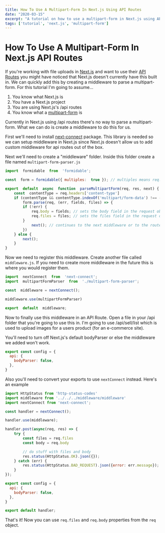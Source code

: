 ```yaml
---
title: How To Use A Multipart-Form In Next.js Using API Routes
date: "2020-03-15"
excerpt: "A tutorial on how to use a multipart-form in Next.js using API routes."
tags: ['tutorial', 'next.js', 'multipart-form']
---
```

# How To Use A Multipart-Form In Next.js API Routes

If you're working with file uploads in [Next.js](https://nextjs.org/) and want to use their [API Routes](https://nextjs.org/docs/api-routes/introduction) you might have noticed that Next.js doesn't currently have this built in. We can quickly add this by creating a middleware to parse a multipart-form. For this tutorial I'm going to assume...

1. You know what Next.js is
2. You have a Next.js project
3. You are using Next.js's /api routes
4. You know what a [multipart-form](https://stackoverflow.com/questions/4526273/what-does-enctype-multipart-form-data-mean) is

Currently in Next.js using /api routes there's no way to parse a multipart-form. What we can do is create a middleware to do this for us.

First we'll need to install [next-connect](https://www.npmjs.com/package/next-connect) package. This library is needed so we can setup middleware in Next.js since Next.js doesn't allow us to add custom middleware for api routes out of the box.

Next we'll need to create a "middleware" folder. Inside this folder create a file named `multipart-form-parser.js`

```javascript
import  formidable  from  'formidable';

const  form = formidable({ multiples:  true }); // multiples means req.files will be an array

export  default  async  function  parseMultipartForm(req, res, next) {
	const  contentType = req.headers['content-type']
	if (contentType && contentType.indexOf('multipart/form-data') !== -1) {
		form.parse(req, (err, fields, files) => {
		if (!err) {
			req.body = fields; // sets the body field in the request object
			req.files = files; // sets the files field in the request object
		}
			next(); // continues to the next middleware or to the route
		})
	} else {
		next();
	}
}
```

Now we need to register this middleware. Create another file called `middleware.js`. If you need to create more middleware in the future this is where you would register them.

```javascript
import  nextConnect  from  'next-connect';
import  multipartFormParser  from  './multipart-form-parser';

const  middleware = nextConnect();

middleware.use(multipartFormParser)

export  default  middleware;
```

Now to finally use this middleware in an API Route. Open a file in your /api folder that you're going to use this in. I'm going to use /api/sell/list which is used to upload images for a users product (for an e-commerce site).

You'll need to turn off Next.js's default bodyParser or else the middleware we added won't work.

```javascript
export const config = {
  api: {
    bodyParser: false,
  },
}
```

Also you'll need to convert your exports to use `nextConnect` instead. Here's an example

```javascript
import HttpStatus from 'http-status-codes'
import middleware from '../../../middleware/middleware'
import nextConnect from 'next-connect';

const handler = nextConnect();

handler.use(middleware);

handler.post(async(req, res) => {
	try {
		const files = req.files
		const body = req.body

		// do stuff with files and body
		res.status(HttpStatus.OK).json({});
	} catch (err) {
		res.status(HttpStatus.BAD_REQUEST).json({error: err.message});
	}
});

export const config = {
  api: {
    bodyParser: false,
  },
}

export default handler;
```

That's it! Now you can use `req.files` and `req.body` properties from the `req` object.
